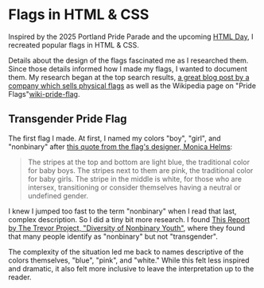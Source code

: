 # Flags in HTML & CSS

Inspired by the 2025 Portland Pride Parade and the upcoming [HTML Day](https://html.energy/html-day/2025/index.html), I recreated popular flags in HTML & CSS. 

Details about the design of the flags fascinated me as I researched them. Since those details informed how I made my flags, I wanted to document them. My research began at the top search results, [a great blog post by a company which sells physical flags][flagsforgood] as well as the Wikipedia page on "Pride Flags"[wiki-pride-flag].

## Transgender Pride Flag

The first flag I made. At first, I named my colors "boy", "girl", and "nonbinary" after [this quote from the flag's designer, Monica Helms][trans-flag-monica-helms]:

> The stripes at the top and bottom are light blue, the traditional color for baby boys. The stripes next to them are pink, the traditional color for baby girls. The stripe in the middle is white, for those who are intersex, transitioning or consider themselves having a neutral or undefined gender.

I knew I jumped too fast to the term "nonbinary" when I read that last, complex description. So I did a tiny bit more research. I found [This Report by The Trevor Project, "Diversity of Nonbinary Youth"][diversity-nonbinary-youth], where they found that many people identify as "nonbinary" but not "transgender".

The complexity of the situation led me back to names descriptive of the colors themselves, "blue", "pink", and "white." While this felt less inspired and dramatic, it also felt more inclusive to leave the interpretation up to the reader. 

[flagsforgood]: https://flagsforgood.com/blogs/news/comprehensive-guide-to-pride-flags "Flags For Good's blog post, Beyond the Rainbow: Your Comprehensive Guide to Pride Flags and Their Meanings"
[diversity-nonbinary-youth]: https://www.thetrevorproject.org/research-briefs/diversity-of-nonbinary-youth/ "The Trevor Project, Diversity of Nonbinary Youth"
[wiki-pride-flag]: https://en.wikipedia.org/wiki/Pride_flag "Wikipedia, Pride flag"
[trans-flag-monica-helms]: https://web.archive.org/web/20120301065716/http://www.monicahelms.com/blog/category/tg-pride-flag "Monica Helms's blog, These Colors Don't Run"
